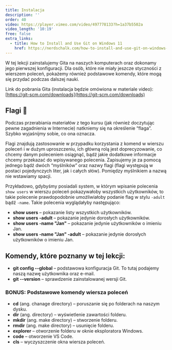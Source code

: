 ```yaml
---
title: Instalacja
description: ''
order: 40
video: https://player.vimeo.com/video/497778133?h=1a37b5502a
video_length: '10:19'
free: false
extra_links:
  - title: How to Install and Use Git on Windows 11
    href: https://nerdschalk.com/how-to-install-and-use-git-on-windows-11/
---
```


W tej lekcji zainstalujemy Gita na naszych komputerach oraz dokonamy jego pierwszej konfiguracji. Dla osób, które nie miały jeszcze styczności z wierszem poleceń, pokażemy również podstawowe komendy, które mogą się przydać podczas dalszej nauki.

Link do pobrania Gita (instalacja będzie omówiona w materiale video): [https://git-scm.com/downloads](https://git-scm.com/downloads)

## Flagi 🚩

Podczas przerabiania materiałów z tego kursu (jak również doczytując pewne zagadnienia w Internecie) natkniemy się na określenie “flaga”. Szybko wyjaśnijmy sobie, co ona oznacza.

Flagi znajdują zastosowanie w przypadku korzystania z komend w wierszu poleceń i w dużym uproszczeniu, ich główną rolą jest doprecyzowanie, co chcemy danym poleceniem osiągnąć, bądź jakie dodatkowe informacje chcemy przekazać do wpisywanego polecenia. Zapisujemy je za pomocą jednego bądź dwóch “myślników” oraz nazwy flagi (flagi występują w postaci pojedynczych liter, jak i całych słów). Pomiędzy myślnikiem a nazwą nie wstawiamy spacji.

Przykładowo, gdybyśmy posiadali system, w którym wpisanie polecenia `show users` w wierszu poleceń pokazywałoby wszystkich użytkowników, to takie polecenie prawdopodobnie umożliwiałoby podanie flag w stylu `-adult` bądź `-name`. Takie polecenia wyglądałyby następująco:

- **show users** – pokazanie listy wszystkich użytkowników.
- **show users -adult** – pokazanie jedynie dorosłych użytkowników.
- **show users -name "Jan"** – pokazanie jedynie użytkowników o imieniu Jan.
- **show users -name "Jan" -adult** – pokazanie jedynie dorosłych użytkowników o imieniu Jan.

## Komendy, które poznany w tej lekcji:

- **git config --global** – podstawowa konfiguracja Git. To tutaj podajemy naszą nazwę użytkownika oraz e-mail.
- **git --version** – sprawdzenie zainstalowanej wersji Git.

### BONUS: Podstawowe komendy wiersza poleceń

- **cd** (ang. chanage directory) – poruszanie się po folderach na naszym dysku.
- **dir** (ang. directory) – wyświetlenie zawartości folderu.
- **mkdir** (ang. make directory) – stworzenie folderu.
- **rmdir** (ang. make directory) – usunięcie folderu.
- **explorer** – otworzenie folderu w oknie eksploratora Windows.
- **code** – otworzenie VS Code.
- **cls** – wyczyszczenie okna wiersza poleceń.
